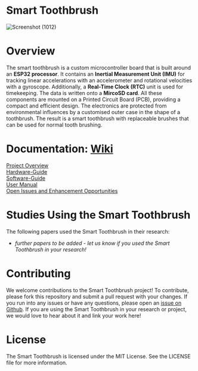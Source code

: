 # Smart Toothbrush 

![Screenshot (1012)](https://github.com/mad-lab-fau/smart-toothbrush/assets/96525491/bc510739-3f95-472e-a022-72fb5971a1a1)

# Overview 
The smart toothbrush is a custom microcontroller board that is built around an **ESP32 processor**. It contains an **Inertial Measurement Unit (IMU)** for tracking linear accelerations with an accelerometer and rotational velocities with a gyroscope. Additionally, a **Real-Time Clock (RTC)** unit is used for timekeeping. The data is written onto a **MircoSD card**. All these components are mounted on a Printed Circuit Board (PCB), providing a compact and efficient design. The electronics are protected from environmental influences by a customised outer case in the shape of a toothbrush. The result is a smart toothbrush with replaceable brushes that can be used for normal tooth brushing.

# Documentation: [Wiki](https://github.com/mad-lab-fau/smart-toothbrush/wiki) 
[Project Overview](https://github.com/mad-lab-fau/smart-toothbrush/wiki/Project-Overview) <br> 
[Hardware-Guide](https://github.com/mad-lab-fau/smart-toothbrush/wiki/Hardware-Guide) <br>
[Software-Guide](https://github.com/mad-lab-fau/smart-toothbrush/wiki/Software-Guide) <br>
[User Manual](https://github.com/mad-lab-fau/smart-toothbrush/wiki/User-Manual)<br>
[Open Issues and Enhancement Opportunities](https://github.com/mad-lab-fau/smart-toothbrush/wiki/Open-Issues-and-Enhancement-Opportunities)<br>

# Studies Using the Smart Toothbrush
The following papers used the Smart Toothbrush in their research:
- *further papers to be added - let us know if you used the Smart Toothbrush in your research!*


# Contributing
We welcome contributions to the Smart Toothbrush project! To contribute, please fork this repository and submit a pull request with your changes. If you run into any issues or have any questions, please open an [issue on Github](https://github.com/mad-lab-fau/smart-toothbrush/issues). If you are using the Smart Toothbrush in your research or project, we would love to hear about it and link your work here!

# License
The Smart Toothbrush is licensed under the MIT License. See the LICENSE file for more information.


